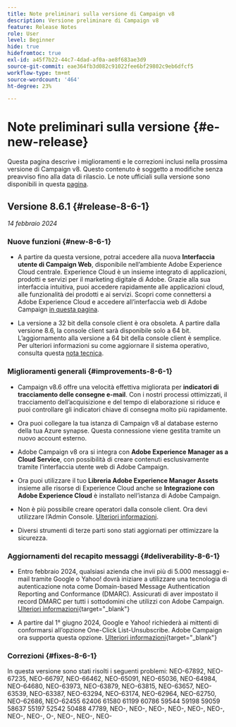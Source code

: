 ```yaml
---
title: Note preliminari sulla versione di Campaign v8
description: Versione preliminare di Campaign v8
feature: Release Notes
role: User
level: Beginner
hide: true
hidefromtoc: true
exl-id: a45f7b22-44c7-4dad-af0a-ae8f683ae3d9
source-git-commit: eae364fb3d082c91022fee6bf29802c9eb6dfcf5
workflow-type: tm+mt
source-wordcount: '464'
ht-degree: 23%

---
```


# Note preliminari sulla versione {#e-new-release}

Questa pagina descrive i miglioramenti e le correzioni inclusi nella prossima versione di Campaign v8. Questo contenuto è soggetto a modifiche senza preavviso fino alla data di rilascio. Le note ufficiali sulla versione sono disponibili in questa [pagina](../start/release-notes.md).

## Versione 8.6.1 {#release-8-6-1}

_14 febbraio 2024_


### Nuove funzioni {#new-8-6-1}

* A partire da questa versione, potrai accedere alla nuova **Interfaccia utente di Campaign Web**, disponibile nell’ambiente Adobe Experience Cloud centrale. Experience Cloud è un insieme integrato di applicazioni, prodotti e servizi per il marketing digitale di Adobe. Grazie alla sua interfaccia intuitiva, puoi accedere rapidamente alle applicazioni cloud, alle funzionalità dei prodotti e ai servizi. Scopri come connettersi a Adobe Experience Cloud e accedere all’interfaccia web di Adobe Campaign [in questa pagina](campaign-ui.md#ac-web-ui).

* La versione a 32 bit della console client è ora obsoleta. A partire dalla versione 8.6, la console client sarà disponibile solo a 64 bit. L’aggiornamento alla versione a 64 bit della console client è semplice. Per ulteriori informazioni su come aggiornare il sistema operativo, consulta questa [nota tecnica](https://experienceleague.adobe.com/docs/campaign/technotes-ac/tn-new/console.html?lang=it).


### Miglioramenti generali {#improvements-8-6-1}

* Campaign v8.6 offre una velocità effettiva migliorata per **indicatori di tracciamento delle consegne e-mail**. Con i nostri processi ottimizzati, il tracciamento dell’acquisizione e del tempo di elaborazione si riduce e puoi controllare gli indicatori chiave di consegna molto più rapidamente.

* Ora puoi collegare la tua istanza di Campaign v8 al database esterno della tua Azure synapse. Questa connessione viene gestita tramite un nuovo account esterno.

* Adobe Campaign v8 ora si integra con **Adobe Experience Manager as a Cloud Service**, con possibilità di creare contenuti esclusivamente tramite l’interfaccia utente web di Adobe Campaign.

* Ora puoi utilizzare il tuo **Libreria Adobe Experience Manager Assets** insieme alle risorse di Experience Cloud anche se **Integrazione con Adobe Experience Cloud** è installato nell’istanza di Adobe Campaign.

* Non è più possibile creare operatori dalla console client. Ora devi utilizzare l’Admin Console. [Ulteriori informazioni](../start/gs-permissions.md).

* Diversi strumenti di terze parti sono stati aggiornati per ottimizzare la sicurezza.

### Aggiornamenti del recapito messaggi {#deliverability-8-6-1}

* Entro febbraio 2024, qualsiasi azienda che invii più di 5.000 messaggi e-mail tramite Google o Yahoo! dovrà iniziare a utilizzare una tecnologia di autenticazione nota come Domain-based Message Authentication Reporting and Conformance (DMARC). Assicurati di aver impostato il record DMARC per tutti i sottodomini che utilizzi con Adobe Campaign. [Ulteriori informazioni](https://experienceleague.adobe.com/docs/deliverability-learn/deliverability-best-practice-guide/additional-resources/technotes/implement-dmarc.html?lang=it){target="_blank"}

* A partire dal 1° giugno 2024, Google e Yahoo! richiederà ai mittenti di conformarsi all’opzione One-Click List-Unsubscribe. Adobe Campaign ora supporta questa opzione. [Ulteriori informazioni](https://experienceleague.adobe.com/docs/deliverability-learn/deliverability-best-practice-guide/additional-resources/campaign/acc-technical-recommendations.html#one-click-list-unsubscribe){target="_blank"}


### Correzioni {#fixes-8-6-1}

In questa versione sono stati risolti i seguenti problemi: NEO-67892, NEO-67235, NEO-66797, NEO-66462, NEO-65091, NEO-65036, NEO-64984, NEO-64680, NEO-63973, NEO-63879, NEO-63815, NEO-63657, NEO-63539, NEO-63387, NEO-63294, NEO-63174, NEO-62964, NEO-62750, NEO-62686, NEO-62455 62406 61580 61199 60786 59544 59198 59059 58637 55197 52542 50488 47789, NEO-, NEO-, NEO-, NEO-, NEO-, NEO-, NEO-, NEO-, O-, NEO-, NEO-, NEO-